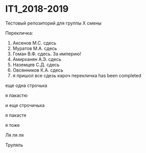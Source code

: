 # IT1_2018-2019
Тестовый репoзиторий для группы X смены

Перекличка:
1. Аксенов М.С. сдесь
2. Муратов М.А. сдесь
3. Гоман В.Ф. сдесь. За империю!
4. Амирханян А.Э. сдесь
5. Наземцев С.Д. сдесь
6. Овсянников К.А. сдесь
7. я пришол
все сдезь кароч перекличка has been completed

еще одна строчька

я пакастю

и еще строчичька

я пакастя

я тоже

Ля ля ля


Труляль

